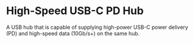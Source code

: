 # High-Speed USB-C PD Hub
 A USB hub that is capable of supplying high-power USB-C power delivery (PD) and high-speed data (10Gb/s+) on the same hub.
